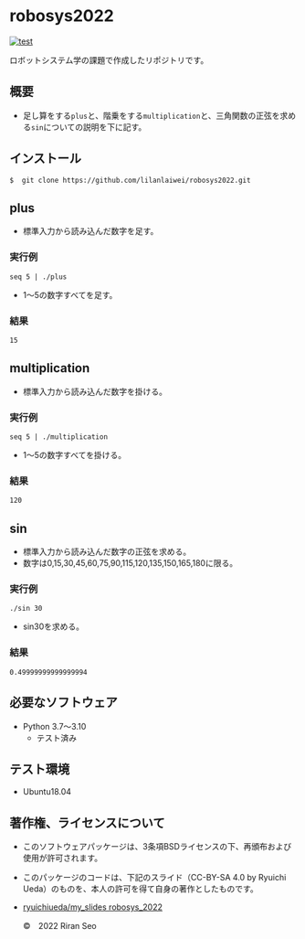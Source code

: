 # robosys2022
[![test](https://github.com/lilanlaiwei/robosys2022/actions/workflows/test.yml/badge.svg?branch=main)](https://github.com/lilanlaiwei/robosys2022/actions/workflows/test.yml)

ロボットシステム学の課題で作成したリポジトリです。

## 概要
* 足し算をする```plus```と、階乗をする```multiplication```と、三角関数の正弦を求める```sin```についての説明を下に記す。

## インストール
```
$  git clone https://github.com/lilanlaiwei/robosys2022.git
```
## plus
 * 標準入力から読み込んだ数字を足す。

### 実行例
```
seq 5 | ./plus
```
   * 1～5の数字すべてを足す。

### 結果
```
15
``` 

## multiplication
 * 標準入力から読み込んだ数字を掛ける。

### 実行例
```
seq 5 | ./multiplication
```
   * 1～5の数字すべてを掛ける。

### 結果
```
120
```  

## sin
 * 標準入力から読み込んだ数字の正弦を求める。
 * 数字は0,15,30,45,60,75,90,115,120,135,150,165,180に限る。

### 実行例
```
./sin 30
```
   * sin30を求める。

### 結果
```
0.49999999999999994
```
## 必要なソフトウェア
 * Python  3.7～3.10
   * テスト済み

## テスト環境
 * Ubuntu18.04

## 著作権、ライセンスについて
 * このソフトウェアパッケージは、3条項BSDライセンスの下、再頒布および使用が許可されます。
 
 * このパッケージのコードは、下記のスライド（CC-BY-SA 4.0 by Ryuichi Ueda）のものを、本人の許可を得て自身の著作としたものです。
      
 * [ryuichiueda/my_slides robosys_2022](https://github.com/ryuichiueda/my_slides/tree/master/robosys_2022)

	©　2022 Riran Seo

